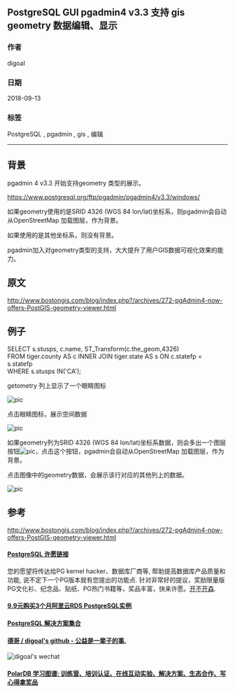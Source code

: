 ## PostgreSQL GUI pgadmin4 v3.3 支持 gis geometry 数据编辑、显示   
                                                             
### 作者                                                             
digoal                                                             
                                                             
### 日期                                                             
2018-09-13                                                           
                                                             
### 标签                                                             
PostgreSQL , pgadmin , gis , 编辑   
                                                             
----                                                             
                                                             
## 背景      
pgadmin 4 v3.3 开始支持geometry 类型的展示。  
  
https://www.postgresql.org/ftp/pgadmin/pgadmin4/v3.3/windows/  
  
如果geometry使用的是SRID 4326 (WGS 84 lon/lat)坐标系，则pgadmin会自动从OpenStreetMap 加载图层，作为背景。  
  
如果使用的是其他坐标系，则没有背景。  
  
pgadmin加入对geometry类型的支持，大大提升了用户GIS数据可视化效果的能力。  
  
## 原文    
http://www.bostongis.com/blog/index.php?/archives/272-pgAdmin4-now-offers-PostGIS-geometry-viewer.html  
  
## 例子  
SELECT s.stusps, c.name, ST_Transform(c.the_geom,4326)  
FROM tiger.county AS c INNER JOIN tiger.state AS s ON c.statefp = s.statefp   
WHERE s.stusps IN('CA');  
  
getometry 列上显示了一个眼睛图标  
  
![pic](20180913_02_pic_001.png)  
  
点击眼睛图标，展示空间数据  
  
![pic](20180913_02_pic_002.png)  
  
如果geometry列为SRID 4326 (WGS 84 lon/lat)坐标系数据，则会多出一个图层按钮![pic](20180913_02_pic_003.png)，点击这个按钮，pgadmin会自动从OpenStreetMap 加载图层，作为背景。  
  
点击图像中的geometry数据，会展示该行对应的其他列上的数据。  
  
![pic](20180913_02_pic_004.png)  
    
## 参考    
http://www.bostongis.com/blog/index.php?/archives/272-pgAdmin4-now-offers-PostGIS-geometry-viewer.html  
  
  
  
  
  
  
  
  
  
  
  
  
  
  
  
  
  
  
  
  
  
  
  
  
  
  
  
  
  
  
  
  
  
  
  
  
  
  
  
  
  
  
  
  
  
  
  
  
  
  
  
  
  
  
  
  
  
  
  
  
  
  
  
  
  
  
  
  
  
  
#### [PostgreSQL 许愿链接](https://github.com/digoal/blog/issues/76 "269ac3d1c492e938c0191101c7238216")
您的愿望将传达给PG kernel hacker、数据库厂商等, 帮助提高数据库产品质量和功能, 说不定下一个PG版本就有您提出的功能点. 针对非常好的提议，奖励限量版PG文化衫、纪念品、贴纸、PG热门书籍等，奖品丰富，快来许愿。[开不开森](https://github.com/digoal/blog/issues/76 "269ac3d1c492e938c0191101c7238216").  
  
  
#### [9.9元购买3个月阿里云RDS PostgreSQL实例](https://www.aliyun.com/database/postgresqlactivity "57258f76c37864c6e6d23383d05714ea")
  
  
#### [PostgreSQL 解决方案集合](https://yq.aliyun.com/topic/118 "40cff096e9ed7122c512b35d8561d9c8")
  
  
#### [德哥 / digoal's github - 公益是一辈子的事.](https://github.com/digoal/blog/blob/master/README.md "22709685feb7cab07d30f30387f0a9ae")
  
  
![digoal's wechat](../pic/digoal_weixin.jpg "f7ad92eeba24523fd47a6e1a0e691b59")
  
  
#### [PolarDB 学习图谱: 训练营、培训认证、在线互动实验、解决方案、生态合作、写心得拿奖品](https://www.aliyun.com/database/openpolardb/activity "8642f60e04ed0c814bf9cb9677976bd4")
  
